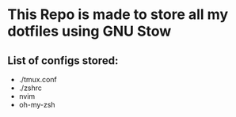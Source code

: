 # This Repo is made to store all my dotfiles using GNU Stow

## List of configs stored:

- ./tmux.conf
- ./zshrc
- nvim
- oh-my-zsh
